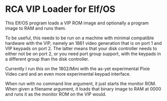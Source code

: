 # RCA VIP Loader for Elf/OS

This Elf/OS program loads a VIP ROM image and optionally a program image to RAM and runs them.

To be useful, this needs to be run on a machine with minimal compatible hardware with the VIP, namely an 1861 video generation that is on port 1 and VIP keypads on port 2. The latter means that your disk controller needs to either not be on port 2, or you need port group support, with the keypads in a different group than the disk controller.

Currently I run this on the 1802/Mini with the as-yet experimental Pixie Video card and an even more experimental keypad interface.

When run with no command line argument, it just starts the monitor ROM. When given a filename argument, it loads that binary image to RAM at 0000 and runs it as the monitor ROM on the VIP would.

